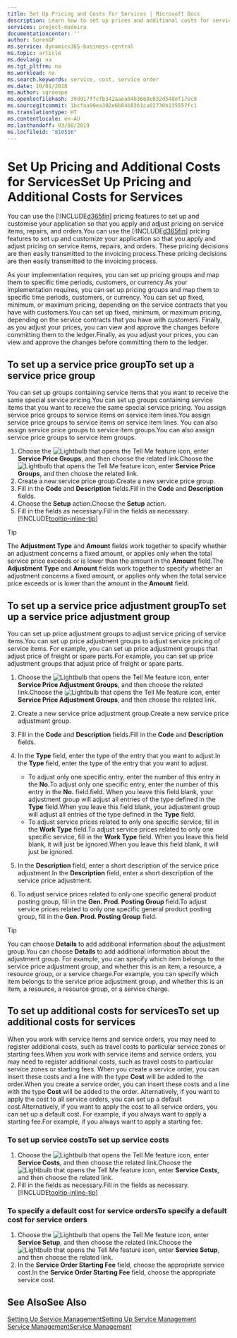 ```yaml
---
title: Set Up Pricing and Costs for Services | Microsoft Docs
description: Learn how to set up prices and additional costs for services.
services: project-madeira
documentationcenter: ''
author: SorenGP
ms.service: dynamics365-business-central
ms.topic: article
ms.devlang: na
ms.tgt_pltfrm: na
ms.workload: na
ms.search.keywords: service, cost, service order
ms.date: 10/01/2018
ms.author: sgroespe
ms.openlocfilehash: 39d917ffcfb342aaea04b3668e032d548ef17ec9
ms.sourcegitcommit: 1bcfaa99ea302e6b84b8361ca02730b135557fc1
ms.translationtype: HT
ms.contentlocale: en-AU
ms.lasthandoff: 03/08/2019
ms.locfileid: "810516"
---
```

# <a name="set-up-pricing-and-additional-costs-for-services"></a><span data-ttu-id="eb5af-103">Set Up Pricing and Additional Costs for Services</span><span class="sxs-lookup"><span data-stu-id="eb5af-103">Set Up Pricing and Additional Costs for Services</span></span>
<span data-ttu-id="eb5af-104">You can use the [!INCLUDE[d365fin](includes/d365fin_md.md)] pricing features to set up and customise your application so that you apply and adjust pricing on service items, repairs, and orders.</span><span class="sxs-lookup"><span data-stu-id="eb5af-104">You can use the [!INCLUDE[d365fin](includes/d365fin_md.md)] pricing features to set up and customize your application so that you apply and adjust pricing on service items, repairs, and orders.</span></span> <span data-ttu-id="eb5af-105">These pricing decisions are then easily transmitted to the invoicing process.</span><span class="sxs-lookup"><span data-stu-id="eb5af-105">These pricing decisions are then easily transmitted to the invoicing process.</span></span>  
  
<span data-ttu-id="eb5af-106">As your implementation requires, you can set up pricing groups and map them to specific time periods, customers, or currency.</span><span class="sxs-lookup"><span data-stu-id="eb5af-106">As your implementation requires, you can set up pricing groups and map them to specific time periods, customers, or currency.</span></span> <span data-ttu-id="eb5af-107">You can set up fixed, minimum, or maximum pricing, depending on the service contracts that you have with customers.</span><span class="sxs-lookup"><span data-stu-id="eb5af-107">You can set up fixed, minimum, or maximum pricing, depending on the service contracts that you have with customers.</span></span> <span data-ttu-id="eb5af-108">Finally, as you adjust your prices, you can view and approve the changes before committing them to the ledger.</span><span class="sxs-lookup"><span data-stu-id="eb5af-108">Finally, as you adjust your prices, you can view and approve the changes before committing them to the ledger.</span></span>  

## <a name="to-set-up-a-service-price-group"></a><span data-ttu-id="eb5af-109">To set up a service price group</span><span class="sxs-lookup"><span data-stu-id="eb5af-109">To set up a service price group</span></span>
<span data-ttu-id="eb5af-110">You can set up groups containing service items that you want to receive the same special service pricing.</span><span class="sxs-lookup"><span data-stu-id="eb5af-110">You can set up groups containing service items that you want to receive the same special service pricing.</span></span> <span data-ttu-id="eb5af-111">You assign service price groups to service items on service item lines.</span><span class="sxs-lookup"><span data-stu-id="eb5af-111">You assign service price groups to service items on service item lines.</span></span> <span data-ttu-id="eb5af-112">You can also assign service price groups to service item groups.</span><span class="sxs-lookup"><span data-stu-id="eb5af-112">You can also assign service price groups to service item groups.</span></span>  

1. <span data-ttu-id="eb5af-113">Choose the ![Lightbulb that opens the Tell Me feature](media/ui-search/search_small.png "Tell me what you want to do") icon, enter **Service Price Groups**, and then choose the related link.</span><span class="sxs-lookup"><span data-stu-id="eb5af-113">Choose the ![Lightbulb that opens the Tell Me feature](media/ui-search/search_small.png "Tell me what you want to do") icon, enter **Service Price Groups**, and then choose the related link.</span></span>  
2. <span data-ttu-id="eb5af-114">Create a new service price group.</span><span class="sxs-lookup"><span data-stu-id="eb5af-114">Create a new service price group.</span></span>  
3. <span data-ttu-id="eb5af-115">Fill in the **Code** and **Description** fields.</span><span class="sxs-lookup"><span data-stu-id="eb5af-115">Fill in the **Code** and **Description** fields.</span></span>  
4. <span data-ttu-id="eb5af-116">Choose the **Setup** action.</span><span class="sxs-lookup"><span data-stu-id="eb5af-116">Choose the **Setup** action.</span></span>  
2. <span data-ttu-id="eb5af-117">Fill in the fields as necessary.</span><span class="sxs-lookup"><span data-stu-id="eb5af-117">Fill in the fields as necessary.</span></span> [!INCLUDE[tooltip-inline-tip](includes/tooltip-inline-tip_md.md)]  

 > [!Tip]
 > <span data-ttu-id="eb5af-118">The **Adjustment Type** and **Amount** fields work together to specify whether an adjustment concerns a fixed amount, or applies only when the total service price exceeds or is lower than the amount in the **Amount** field.</span><span class="sxs-lookup"><span data-stu-id="eb5af-118">The **Adjustment Type** and **Amount** fields work together to specify whether an adjustment concerns a fixed amount, or applies only when the total service price exceeds or is lower than the amount in the **Amount** field.</span></span>  

## <a name="to-set-up-a-service-price-adjustment-group"></a><span data-ttu-id="eb5af-119">To set up a service price adjustment group</span><span class="sxs-lookup"><span data-stu-id="eb5af-119">To set up a service price adjustment group</span></span>  
<span data-ttu-id="eb5af-120">You can set up price adjustment groups to adjust service pricing of service items.</span><span class="sxs-lookup"><span data-stu-id="eb5af-120">You can set up price adjustment groups to adjust service pricing of service items.</span></span> <span data-ttu-id="eb5af-121">For example, you can set up price adjustment groups that adjust price of freight or spare parts.</span><span class="sxs-lookup"><span data-stu-id="eb5af-121">For example, you can set up price adjustment groups that adjust price of freight or spare parts.</span></span>  
  
1. <span data-ttu-id="eb5af-122">Choose the ![Lightbulb that opens the Tell Me feature](media/ui-search/search_small.png "Tell me what you want to do") icon, enter **Service Price Adjustment Groups**, and then choose the related link.</span><span class="sxs-lookup"><span data-stu-id="eb5af-122">Choose the ![Lightbulb that opens the Tell Me feature](media/ui-search/search_small.png "Tell me what you want to do") icon, enter **Service Price Adjustment Groups**, and then choose the related link.</span></span>  
2. <span data-ttu-id="eb5af-123">Create a new service price adjustment group.</span><span class="sxs-lookup"><span data-stu-id="eb5af-123">Create a new service price adjustment group.</span></span>  
3. <span data-ttu-id="eb5af-124">Fill in the **Code** and **Description** fields.</span><span class="sxs-lookup"><span data-stu-id="eb5af-124">Fill in the **Code** and **Description** fields.</span></span>  
4. <span data-ttu-id="eb5af-125">In the **Type** field, enter the type of the entry that you want to adjust.</span><span class="sxs-lookup"><span data-stu-id="eb5af-125">In the **Type** field, enter the type of the entry that you want to adjust.</span></span>  
  
    * <span data-ttu-id="eb5af-126">To adjust only one specific entry, enter the number of this entry in the **No.**</span><span class="sxs-lookup"><span data-stu-id="eb5af-126">To adjust only one specific entry, enter the number of this entry in the **No.**</span></span> <span data-ttu-id="eb5af-127">field.</span><span class="sxs-lookup"><span data-stu-id="eb5af-127">field.</span></span> <span data-ttu-id="eb5af-128">When you leave this field blank, your adjustment group will adjust all entries of the type defined in the **Type** field.</span><span class="sxs-lookup"><span data-stu-id="eb5af-128">When you leave this field blank, your adjustment group will adjust all entries of the type defined in the **Type** field.</span></span>  
    * <span data-ttu-id="eb5af-129">To adjust service prices related to only one specific service, fill in the **Work Type** field.</span><span class="sxs-lookup"><span data-stu-id="eb5af-129">To adjust service prices related to only one specific service, fill in the **Work Type** field.</span></span> <span data-ttu-id="eb5af-130">When you leave this field blank, it will just be ignored.</span><span class="sxs-lookup"><span data-stu-id="eb5af-130">When you leave this field blank, it will just be ignored.</span></span>  
  
5. <span data-ttu-id="eb5af-131">In the **Description** field, enter a short description of the service price adjustment.</span><span class="sxs-lookup"><span data-stu-id="eb5af-131">In the **Description** field, enter a short description of the service price adjustment.</span></span>  
6. <span data-ttu-id="eb5af-132">To adjust service prices related to only one specific general product posting group, fill in the **Gen. Prod. Posting Group** field.</span><span class="sxs-lookup"><span data-stu-id="eb5af-132">To adjust service prices related to only one specific general product posting group, fill in the **Gen. Prod. Posting Group** field.</span></span>

> [!Tip]
> <span data-ttu-id="eb5af-133">You can choose **Details** to add additional information about the adjustment group.</span><span class="sxs-lookup"><span data-stu-id="eb5af-133">You can choose **Details** to add additional information about the adjustment group.</span></span> <span data-ttu-id="eb5af-134">For example, you can specify which item belongs to the service price adjustment group, and whether this is an item, a resource, a resource group, or a service charge.</span><span class="sxs-lookup"><span data-stu-id="eb5af-134">For example, you can specify which item belongs to the service price adjustment group, and whether this is an item, a resource, a resource group, or a service charge.</span></span>  

## <a name="to-set-up-additional-costs-for-services"></a><span data-ttu-id="eb5af-135">To set up additional costs for services</span><span class="sxs-lookup"><span data-stu-id="eb5af-135">To set up additional costs for services</span></span>
<span data-ttu-id="eb5af-136">When you work with service items and service orders, you may need to register additional costs, such as travel costs to particular service zones or starting fees.</span><span class="sxs-lookup"><span data-stu-id="eb5af-136">When you work with service items and service orders, you may need to register additional costs, such as travel costs to particular service zones or starting fees.</span></span> <span data-ttu-id="eb5af-137">When you create a service order, you can insert these costs and a line with the type **Cost** will be added to the order.</span><span class="sxs-lookup"><span data-stu-id="eb5af-137">When you create a service order, you can insert these costs and a line with the type **Cost** will be added to the order.</span></span> <span data-ttu-id="eb5af-138">Alternatively, if you want to apply the cost to all service orders, you can set up a default cost.</span><span class="sxs-lookup"><span data-stu-id="eb5af-138">Alternatively, if you want to apply the cost to all service orders, you can set up a default cost.</span></span> <span data-ttu-id="eb5af-139">For example, if you always want to apply a starting fee.</span><span class="sxs-lookup"><span data-stu-id="eb5af-139">For example, if you always want to apply a starting fee.</span></span>
  
### <a name="to-set-up-service-costs"></a><span data-ttu-id="eb5af-140">To set up service costs</span><span class="sxs-lookup"><span data-stu-id="eb5af-140">To set up service costs</span></span>
1. <span data-ttu-id="eb5af-141">Choose the ![Lightbulb that opens the Tell Me feature](media/ui-search/search_small.png "Tell me what you want to do") icon, enter **Service Costs**, and then choose the related link.</span><span class="sxs-lookup"><span data-stu-id="eb5af-141">Choose the ![Lightbulb that opens the Tell Me feature](media/ui-search/search_small.png "Tell me what you want to do") icon, enter **Service Costs**, and then choose the related link.</span></span> 
2. <span data-ttu-id="eb5af-142">Fill in the fields as necessary.</span><span class="sxs-lookup"><span data-stu-id="eb5af-142">Fill in the fields as necessary.</span></span> [!INCLUDE[tooltip-inline-tip](includes/tooltip-inline-tip_md.md)]  

### <a name="to-specify-a-default-cost-for-service-orders"></a><span data-ttu-id="eb5af-143">To specify a default cost for service orders</span><span class="sxs-lookup"><span data-stu-id="eb5af-143">To specify a default cost for service orders</span></span>
1. <span data-ttu-id="eb5af-144">Choose the ![Lightbulb that opens the Tell Me feature](media/ui-search/search_small.png "Tell me what you want to do") icon, enter **Service Setup**, and then choose the related link.</span><span class="sxs-lookup"><span data-stu-id="eb5af-144">Choose the ![Lightbulb that opens the Tell Me feature](media/ui-search/search_small.png "Tell me what you want to do") icon, enter **Service Setup**, and then choose the related link.</span></span> 
2. <span data-ttu-id="eb5af-145">In the **Service Order Starting Fee** field, choose the appropriate service cost.</span><span class="sxs-lookup"><span data-stu-id="eb5af-145">In the **Service Order Starting Fee** field, choose the appropriate service cost.</span></span>

## <a name="see-also"></a><span data-ttu-id="eb5af-146">See Also</span><span class="sxs-lookup"><span data-stu-id="eb5af-146">See Also</span></span>
[<span data-ttu-id="eb5af-147">Setting Up Service Management</span><span class="sxs-lookup"><span data-stu-id="eb5af-147">Setting Up Service Management</span></span>](service-setup-service.md)  
[<span data-ttu-id="eb5af-148">Service Management</span><span class="sxs-lookup"><span data-stu-id="eb5af-148">Service Management</span></span>](service-service.md)  
